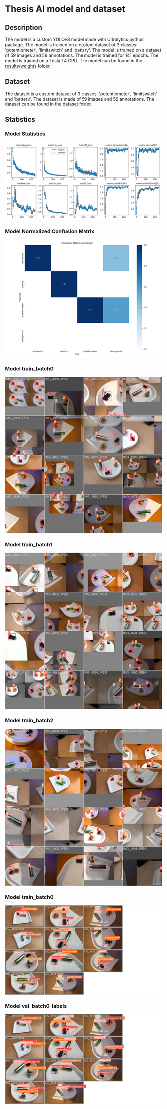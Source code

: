 # Thesis AI model and dataset

## Description
The model is a custom YOLOv8 model made with Ultralytics python package. The model is trained on a custom dataset of 3 classes: 'potentiometer', 'limitswitch' and 'battery'. The model is trained on a dataset of 59 images and 59 annotations. The model is trained for 141 epochs. The model is trained on a Tesla T4 GPU.
The model can be found in the [results/weights]('./results/weights/') folder.

## Dataset
The dataset is a custom dataset of 3 classes: 'potentiometer', 'limitswitch' and 'battery'. The dataset is made of 59 images and 59 annotations. The dataset can be found in the [dataset]('./dataset') folder.

## Statistics
### Model Statistics
![Model Statistics](./results/results.png)
### Model Normalized Confusion Matrix
![Model Normalized Confusion Matrix](./results/confusion_matrix_normalized.png)
### Model train_batch0
![Model train_batch0](./results/train_batch0.jpg)
### Model train_batch1
![Model train_batch1](./results/train_batch1.jpg)
### Model train_batch2
![Model train_batch2](./results/train_batch2.jpg)
### Model train_batch0
![Model val_batch0_labels](./results/val_batch0_labels.jpg)
### Model val_batch0_labels
![Model val_batch0_pred](./results/val_batch0_pred.jpg)